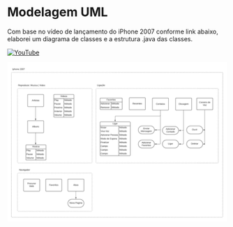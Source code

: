 # Modelagem UML

Com base no vídeo de lançamento do iPhone 2007 conforme link abaixo, elaborei um diagrama de classes e a estrutura .java das classes.

[![YouTube](https://img.shields.io/badge/Link-363636?style=for-the-badge&logo=youtube&logoColor=ff0000)](https://www.youtube.com/watch?v=9ou608QQRq8)

![App Screenshot](https://github.com/claudiomss/Java_UML/blob/main/src/assets/Diagrama.png)

